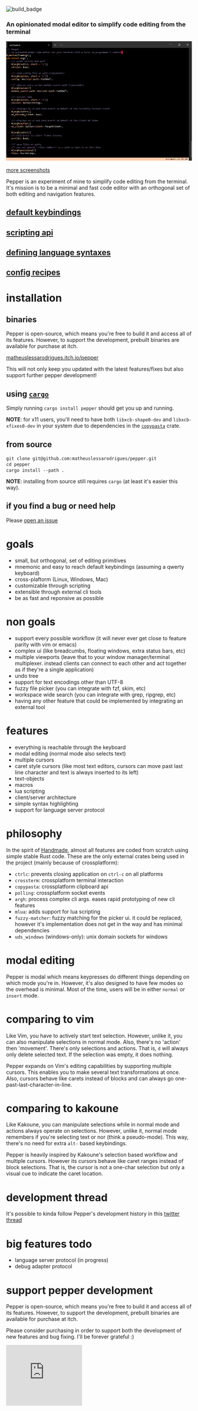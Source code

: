 ![build_badge](https://github.com/matheuslessarodrigues/pepper/workflows/rust/badge.svg?branch=master)

### An opinionated modal editor to simplify code editing from the terminal

![main screenshot](.github/screenshots/main.png)

[more screenshots](https://github.com/matheuslessarodrigues/pepper/wiki/screenshots)

Pepper is an experiment of mine to simplify code editing from the terminal.
It's mission is to be a minimal and fast code editor with an orthogonal set of both editing and navigation features.

## [default keybindings](https://github.com/matheuslessarodrigues/pepper/wiki/bindings)
## [scripting api](https://github.com/matheuslessarodrigues/pepper/wiki/scripting-api-reference)
## [defining language syntaxes](https://github.com/matheuslessarodrigues/pepper/wiki/language-syntax-definitions)
## [config recipes](https://github.com/matheuslessarodrigues/pepper/wiki/config-recipes)

# installation

## binaries
Pepper is open-source, which means you're free to build it and access all of its features.
However, to support the development, prebuilt binaries are available for purchase at itch.

[matheuslessarodrigues.itch.io/pepper](https://matheuslessarodrigues.itch.io/pepper)

This will not only keep you updated with the latest features/fixes but also support further
pepper development!

## using [`cargo`](https://doc.rust-lang.org/cargo/)
Simply running `cargo install pepper` should get you up and running.

**NOTE**: for x11 users, you'll need to have both `libxcb-shape0-dev` and `libxcb-xfixes0-dev` in your system due
to dependencies in the [`copypasta`](https://crates.io/crates/copypasta) crate.

## from source
```
git clone git@github.com:matheuslessarodrigues/pepper.git
cd pepper
cargo install --path .
```

**NOTE**: installing from source still requires `cargo` (at least it's easier this way).

## if you find a bug or need help
Please [open an issue](https://github.com/matheuslessarodrigues/pepper/issues)

# goals

- small, but orthogonal, set of editing primitives
- mnemonic and easy to reach default keybindings (assuming a qwerty keyboard)
- cross-plaftorm (Linux, Windows, Mac)
- customizable through scripting
- extensible through external cli tools
- be as fast and reponsive as possible

# non goals

- support every possible workflow (it will never ever get close to feature parity with vim or emacs)
- complex ui (like breadcumbs, floating windows, extra status bars, etc)
- multiple viewports (leave that to your window manager/terminal multiplexer. instead clients can connect to each other and act together as if they're a single application)
- undo tree
- support for text encodings other than UTF-8
- fuzzy file picker (you can integrate with fzf, skim, etc)
- workspace wide search (you can integrate with grep, ripgrep, etc)
- having any other feature that could be implemented by integrating an external tool

# features

- everything is reachable through the keyboard
- modal editing (normal mode also selects text)
- multiple cursors
- caret style cursors (like most text editors, cursors can move past last line character and text is always inserted to its left)
- text-objects
- macros
- lua scripting
- client/server architecture
- simple syntax highlighting
- support for language server protocol

# philosophy

In the spirit of [Handmade](https://handmade.network/), almost all features are coded from scratch using simple stable Rust code.
These are the only external crates being used in the project (mainly because of crossplatform):
- `ctrlc`: prevents closing application on `ctrl-c` on all platforms
- `crossterm`: crossplatform terminal interaction
- `copypasta`: crossplatform clipboard api
- `polling`: crossplatform socket events
- `argh`: process complex cli args. eases rapid prototyping of new cli features
- `mlua`: adds support for lua scripting
- `fuzzy-matcher`: fuzzy matching for the picker ui. it could be replaced, however it's implementation does not get in the way and has minimal dependencies
- `uds_windows` (windows-only): unix domain sockets for windows

# modal editing

Pepper is modal which means keypresses do different things depending on which mode you're in.
However, it's also designed to have few modes so the overhead is minimal. Most of the time, users will be in
either `normal` or `insert` mode.

# comparing to vim

Like Vim, you have to actively start text selection.
However, unlike it, you can also manipulate selections in normal mode.
Also, there's no 'action' then 'movement'. There's only selections and actions.
That is, `d` will always only delete selected text. If the selection was empty, it does nothing.

Pepper expands on Vim's editing capabilities by supporting multiple cursors.
This enables you to make several text transformations at once.
Also, cursors behave like carets instead of blocks and can always go one-past-last-character-in-line.

# comparing to kakoune

Like Kakoune, you can manipulate selections while in normal mode and actions always operate on selections.
However, unlike it, normal mode remembers if you're selecting text or nor (think a pseudo-mode).
This way, there's no need for extra `alt-` based keybindings.

Pepper is heavily inspired by Kakoune's selection based workflow and multiple cursors.
However its cursors behave like caret ranges instead of block selections.
That is, the cursor is not a one-char selection but only a visual cue to indicate the caret location.

# development thread
It's possible to kinda follow Pepper's development history in this [twitter thread](https://twitter.com/ahvamolessa/status/1276978064166182913)

# big features todo
- language server protocol (in progress)
- debug adapter protocol

# support pepper development
Pepper is open-source, which means you're free to build it and access all of its features.
However, to support the development, prebuilt binaries are available for purchase at itch.

Please consider purchasing in order to support both the development of new features and bug fixing.
I'll be forever grateful :)

<iframe src="https://itch.io/embed/810985?border_width=0" width="206" height="165" frameborder="0">
  <a href="https://matheuslessarodrigues.itch.io/pepper">pepper by Matheus Lessa Rodrigues</a>
</iframe>
